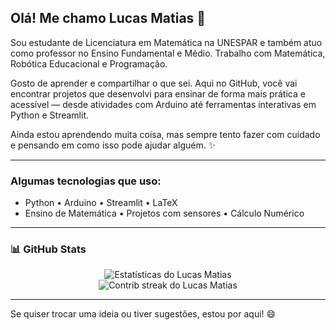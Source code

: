 ## Olá! Me chamo Lucas Matias 👋

Sou estudante de Licenciatura em Matemática na UNESPAR e também atuo como professor no Ensino Fundamental e Médio. Trabalho com Matemática, Robótica Educacional e Programação.

Gosto de aprender e compartilhar o que sei. Aqui no GitHub, você vai encontrar projetos que desenvolvi para ensinar de forma mais prática e acessível — desde atividades com Arduino até ferramentas interativas em Python e Streamlit.

Ainda estou aprendendo muita coisa, mas sempre tento fazer com cuidado e pensando em como isso pode ajudar alguém. ✨

---

### Algumas tecnologias que uso:
- Python • Arduino • Streamlit • LaTeX
- Ensino de Matemática • Projetos com sensores • Cálculo Numérico

---

### 📊 GitHub Stats

<p align="center">
  <img src="https://github-readme-stats.vercel.app/api?username=Mogui-One&show_icons=true&theme=default" alt="Estatísticas do Lucas Matias" />
  <br>
  <img src="https://github-readme-streak-stats.herokuapp.com?user=Mogui-One&theme=default" alt="Contrib streak do Lucas Matias" />
</p>

---

Se quiser trocar uma ideia ou tiver sugestões, estou por aqui! 😄

